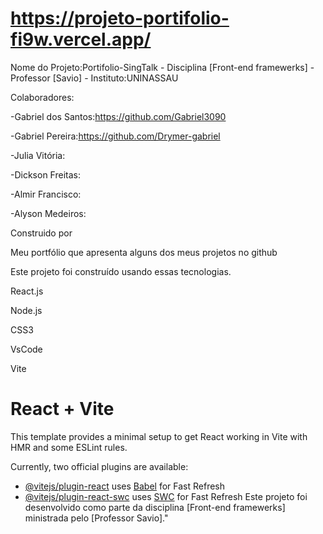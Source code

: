# https://projeto-portifolio-fi9w.vercel.app/

Nome do Projeto:Portifolio-SingTalk - Disciplina [Front-end framewerks] - Professor [Savio] - Instituto:UNINASSAU

Colaboradores:

 -Gabriel dos Santos:https://github.com/Gabriel3090
 
 -Gabriel Pereira:https://github.com/Drymer-gabriel
 
 -Julia Vitória:
 
 -Dickson Freitas:
 
 -Almir Francisco:
 
 -Alyson Medeiros:

Construido por
 
Meu portfólio que apresenta alguns dos meus projetos no github

Este projeto foi construído usando essas tecnologias.

React.js

Node.js

CSS3

VsCode

Vite



# React + Vite

This template provides a minimal setup to get React working in Vite with HMR and some ESLint rules.

Currently, two official plugins are available:

- [@vitejs/plugin-react](https://github.com/vitejs/vite-plugin-react/blob/main/packages/plugin-react/README.md) uses [Babel](https://babeljs.io/) for Fast Refresh
- [@vitejs/plugin-react-swc](https://github.com/vitejs/vite-plugin-react-swc) uses [SWC](https://swc.rs/) for Fast Refresh
Este projeto foi desenvolvido como parte da disciplina [Front-end framewerks]
ministrada pelo [Professor Savio]."

